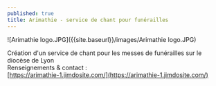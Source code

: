 ```yaml
---
published: true
title: Arimathie - service de chant pour funérailles
---
```

![Arimathie logo.JPG]({{site.baseurl}}/images/Arimathie logo.JPG)



Création d'un service de chant pour les messes de funérailles sur le diocèse de Lyon  
Renseignements & contact :  
[https://arimathie-1.jimdosite.com/](https://arimathie-1.jimdosite.com/)
